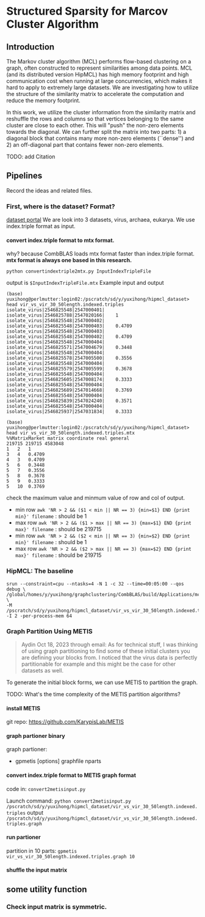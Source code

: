 # Structured Sparsity for Marcov Cluster Algorithm

## Introduction
The Markov cluster algorithm (MCL) performs flow-based clustering on a graph, often constructed to represent similarities among data points. MCL (and its distributed version HipMCL) has high memory footprint and high communication cost when running at large concurrencies, which makes it hard to apply to extremely large datasets. We are investigating how to utilize the structure of the similarity matrix to accelerate the computation and reduce the memory footprint.

In this work, we utilize the cluster information from the similarity matrix and reshuffle the rows and columns so that vertices belonging to the same cluster are close to each other. This will "push" the non-zero elements towards the diagonal. We can further split the matrix into two parts: 1) a diagonal block that contains many more non-zero elements (``dense'') and 2) an off-diagonal part that contains fewer non-zero elements.

TODO: add Citation

## Pipelines
Record the ideas and related files.

### First, where is the dataset? Format?
[dataset portal](https://portal.nersc.gov/project/m1982/HipMCL/viruses/)
We are look into 3 datasets, virus, archaea, eukarya.
We use index.triple format as input.

#### convert index.triple format to mtx format.
why? because CombBLAS loads mtx format faster than index.triple format.
**mtx format is always one based in this research.**

`
python convertindextriple2mtx.py InputIndexTripleFile 
`


output is `$InputIndexTripleFile.mtx`
Example input and output 

```
(base) yuxihong@perlmutter:login02:/pscratch/sd/y/yuxihong/hipmcl_dataset> head vir_vs_vir_30_50length.indexed.triples
isolate_virus|2546825548|2547000401|	isolate_virus|2546825788|2547020166|	1
isolate_virus|2546825548|2547000402|	isolate_virus|2546825548|2547000403|	0.4709
isolate_virus|2546825548|2547000403|	isolate_virus|2546825548|2547000402|	0.4709
isolate_virus|2546825548|2547000404|	isolate_virus|2546825571|2547004679|	0.3448
isolate_virus|2546825548|2547000404|	isolate_virus|2546825578|2547005500|	0.3556
isolate_virus|2546825548|2547000404|	isolate_virus|2546825579|2547005599|	0.3678
isolate_virus|2546825548|2547000404|	isolate_virus|2546825605|2547008174|	0.3333
isolate_virus|2546825548|2547000404|	isolate_virus|2546825689|2547014668|	0.3769
isolate_virus|2546825548|2547000404|	isolate_virus|2546825839|2547024240|	0.3571
isolate_virus|2546825548|2547000404|	isolate_virus|2546825937|2547031834|	0.3333
```

```
(base) yuxihong@perlmutter:login02:/pscratch/sd/y/yuxihong/hipmcl_dataset> head vir_vs_vir_30_50length.indexed.triples.mtx
%%MatrixMarket matrix coordinate real general
219715 219715 4583048
1	2	1
3	4	0.4709
4	3	0.4709
5	6	0.3448
5	7	0.3556
5	8	0.3678
5	9	0.3333
5	10	0.3769
```

check the maximum value and minmum value of row and col of output. 
- min row `awk 'NR > 2 && ($1 < min || NR == 3) {min=$1} END {print min}' filename` : should be 1
- max row `awk 'NR > 2 && ($1 > max || NR == 3) {max=$1} END {print max}' filename` : should be 219715
- min row `awk 'NR > 2 && ($2 < min || NR == 3) {min=$2} END {print min}' filename` : should be 1
- max row `awk 'NR > 2 && ($2 > max || NR == 3) {max=$2} END {print max}' filename` : should be 219715

#### 



### HipMCL: The baseline
```
srun --constraint=cpu --ntasks=4 -N 1 -c 32 --time=00:05:00 --qos debug \
/global/homes/y/yuxihong/graphclustering/CombBLAS/build/Applications/mcl \
-M /pscratch/sd/y/yuxihong/hipmcl_dataset/vir_vs_vir_30_50length.indexed.triples.mtx -I 2 -per-process-mem 64
```



### Graph Partition Using METIS 
> Aydin Oct 18, 2023 through email: As for technical stuff, I was thinking of using graph partitioning to find some of these initial clusters you are defining your blocks from. I noticed that the virus data is perfectly partitionable for example and this might be the case for other datasets as well.

To generate the initial block forms, we can use METIS to partition the graph.

TODO: What's the time complexity of the METIS partition algorithms?

#### install METIS 
git repo: https://github.com/KarypisLab/METIS

#### graph partioner binary
graph partioner:
- gpmetis [options] graphfile nparts

#### convert index.triple format to METIS graph format
code in: `convert2metisinput.py`

Launch command: 
`python convert2metisinput.py /pscratch/sd/y/yuxihong/hipmcl_dataset/vir_vs_vir_30_50length.indexed.triples`
output `/pscratch/sd/y/yuxihong/hipmcl_dataset/vir_vs_vir_30_50length.indexed.triples.graph`
#### run partioner 
partition in 10 parts: 
`gpmetis vir_vs_vir_30_50length.indexed.triples.graph 10`

#### shuffle the input matrix 

## some utility function

### Check input matrix is symmetric.

